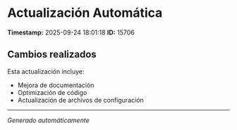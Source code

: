 # Actualización Automática

**Timestamp:** 2025-09-24 18:01:18
**ID:** 15706

## Cambios realizados

Esta actualización incluye:
- Mejora de documentación
- Optimización de código
- Actualización de archivos de configuración

---
*Generado automáticamente*

